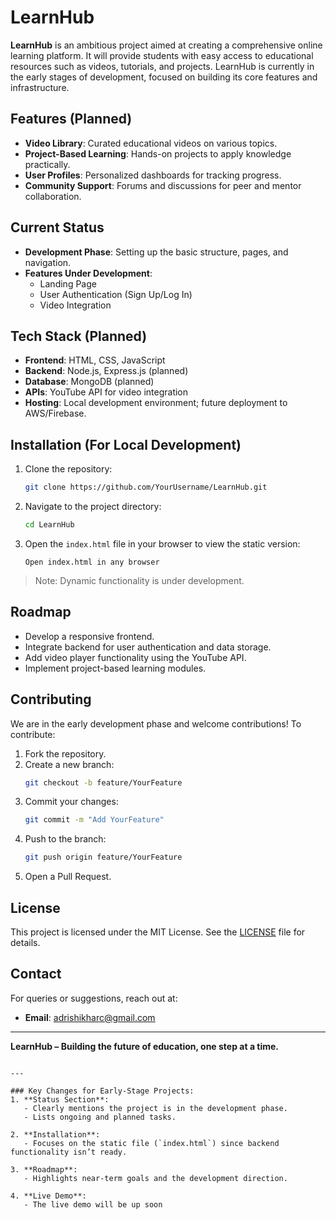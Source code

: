 # LearnHub

**LearnHub** is an ambitious project aimed at creating a comprehensive online learning platform. It will provide students with easy access to educational resources such as videos, tutorials, and projects. LearnHub is currently in the early stages of development, focused on building its core features and infrastructure.

## Features (Planned)

- **Video Library**: Curated educational videos on various topics.
- **Project-Based Learning**: Hands-on projects to apply knowledge practically.
- **User Profiles**: Personalized dashboards for tracking progress.
- **Community Support**: Forums and discussions for peer and mentor collaboration.

## Current Status

- **Development Phase**: Setting up the basic structure, pages, and navigation.
- **Features Under Development**:
  - Landing Page
  - User Authentication (Sign Up/Log In)
  - Video Integration

## Tech Stack (Planned)

- **Frontend**: HTML, CSS, JavaScript
- **Backend**: Node.js, Express.js (planned)
- **Database**: MongoDB (planned)
- **APIs**: YouTube API for video integration
- **Hosting**: Local development environment; future deployment to AWS/Firebase.

## Installation (For Local Development)

1. Clone the repository:
   ```bash
   git clone https://github.com/YourUsername/LearnHub.git
   ```
2. Navigate to the project directory:
   ```bash
   cd LearnHub
   ```
3. Open the `index.html` file in your browser to view the static version:
   ```plaintext
   Open index.html in any browser
   ```

> Note: Dynamic functionality is under development.

## Roadmap

- Develop a responsive frontend.
- Integrate backend for user authentication and data storage.
- Add video player functionality using the YouTube API.
- Implement project-based learning modules.

## Contributing

We are in the early development phase and welcome contributions! To contribute:

1. Fork the repository.
2. Create a new branch:
   ```bash
   git checkout -b feature/YourFeature
   ```
3. Commit your changes:
   ```bash
   git commit -m "Add YourFeature"
   ```
4. Push to the branch:
   ```bash
   git push origin feature/YourFeature
   ```
5. Open a Pull Request.

## License

This project is licensed under the MIT License. See the [LICENSE](LICENSE) file for details.

## Contact

For queries or suggestions, reach out at:
- **Email**: adrishikharc@gmail.com

---

**LearnHub – Building the future of education, one step at a time.**
```

---

### Key Changes for Early-Stage Projects:
1. **Status Section**:
   - Clearly mentions the project is in the development phase.
   - Lists ongoing and planned tasks.

2. **Installation**:
   - Focuses on the static file (`index.html`) since backend functionality isn’t ready.

3. **Roadmap**:
   - Highlights near-term goals and the development direction.

4. **Live Demo**:
   - The live demo will be up soon
